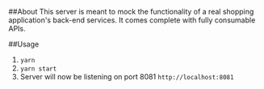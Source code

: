 ##About
This server is meant to mock the functionality of a real shopping application's back-end services. It comes complete with fully consumable APIs.

##Usage
1. `yarn`
2. `yarn start`
3. Server will now be listening on port 8081 `http://localhost:8081`
